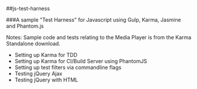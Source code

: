 ##js-test-harness

###A sample "Test Harness" for Javascript using Gulp, Karma, Jasmine and Phantom.js

Notes: Sample code and tests relating to the Media Player is from the Karma Standalone download.

- Setting up Karma for TDD
- Setting up Karma for CI/Build Server using PhantomJS
- Setting up test filters via commandline flags
- Testing jQuery Ajax
- Testing jQuery with HTML